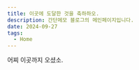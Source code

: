 ```yaml
---
title: 이곳에 도달한 것을 축하하오.
description: 간단메모 블로그의 메인페이지입니다.
date: 2024-09-27
tags:
  - Home
---
```

어찌 이곳까지 오셨소.
